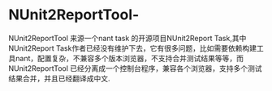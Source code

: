 NUnit2ReportTool-
=================

NUnit2ReportTool 来源一个nant task 的开源项目NUnit2Report Task,其中NUnit2Report Task作者已经没有维护下去，它有很多问题，比如需要依赖构建工具nant，配置复杂，不兼容多个版本浏览器，不支持合并测试结果等等，而NUnit2ReportTool 已经分离成一个控制台程序，兼容各个浏览器，支持多个测试结果合并，并且已经翻译成中文.

